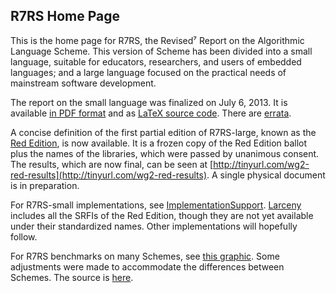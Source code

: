 ## R7RS Home Page

This is the home page for R7RS, the Revised⁷ Report on the Algorithmic Language Scheme.  This version of Scheme has been divided into a small language, suitable for educators, researchers, and users of embedded languages; and a large language focused on the practical needs of mainstream software development.

The report on the small language was finalized on July 6, 2013.  It is available [in PDF format](http://www.bitbucket.org/cowan/draft-10/rnrs/r7rs.pdf) and as [LaTeX source code](http://www.bitbucket.org/cowan/draft-10/spec).  There are [errata](R7RSSmallErrata.md).

A concise definition of the first partial edition of R7RS-large, known as the [Red Edition](RedEdition), is now available.  It is a frozen copy of the Red Edition ballot plus the names of the libraries, which were passed by unanimous consent.  The results, which are now final, can be seen at [http://tinyurl.com/wg2-red-results](http://tinyurl.com/wg2-red-results).  A single physical document is in preparation.

For R7RS-small implementations, see [ImplementationSupport](ImplementationSupport.md).  [Larceny](http://larcenists.org) includes all the SRFIs of the Red Edition, though they are not yet available under their standardized names.  Other implementations will hopefully follow.

For R7RS benchmarks on many Schemes, see [this graphic](http://ecraven.github.io/r7rs-benchmarks/benchmark.html).  Some adjustments were made to accommodate the differences between Schemes.  The source is [here](https://github.com/ecraven/r7rs-benchmarks).
